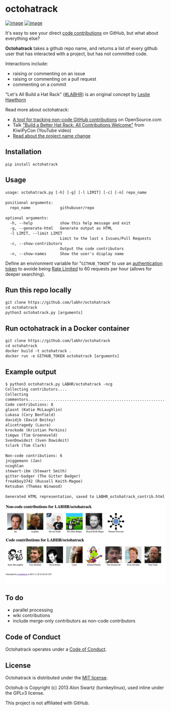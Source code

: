 # octohatrack

[![image](https://travis-ci.org/LABHR/octohatrack.svg?branch=master)](https://travis-ci.org/labhr/octohatrack)
[![image](https://badge.fury.io/py/octohatrack.svg)](http://badge.fury.io/py/octohatrack)

It's easy to see your direct [code contributions](https://help.github.com/articles/why-are-my-contributions-not-showing-up-on-my-profile/)
on GitHub, but what about everything else?

**Octohatrack** takes a github repo name, and returns a list of every
github user that has interacted with a project, but has not committed
code.

Interactions include:

-   raising or commenting on an issue
-   raising or commenting on a pull request
-   commenting on a commit

"Let's All Build a Hat Rack" ([\#LABHR](https://twitter.com/search?q=%23LABHR&src=typd)) is an
original concept by [Leslie Hawthorn](http://hawthornlandings.org/2015/02/13/a-place-to-hang-your-hat/)

Read more about octohatrack:

-   [A tool for tracking non-code GitHub contributions](https://opensource.com/life/15/10/octohatrack-github-non-code-contribution-tracker) on OpenSource.com
-   Talk ["Build a Better Hat Rack: All Contributions Welcome"](https://www.youtube.com/watch?v=wQxFKxbWcFM) from KiwiPyCon (YouTube video)
-   [Read about the project name change](http://glasnt.com/blog/2015/11/21/goodbye-octohat.html)

## Installation

```
pip install octohatrack
```

## Usage

```
usage: octohatrack.py [-h] [-g] [-l LIMIT] [-c] [-n] repo_name

positional arguments:
  repo_name             githubuser/repo

optional arguments:
  -h, --help            show this help message and exit
  -g, --generate-html   Generate output as HTML
  -l LIMIT, --limit LIMIT
                        Limit to the last x Issues/Pull Requests
  -c, --show-contributors
                        Output the code contributors
  -n, --show-names      Show the user's display name

```

Define an environment variable for "`GITHUB_TOKEN`" to use an [authentication token](https://help.github.com/articles/creating-an-access-token-for-command-line-use/) to avoide being [Rate Limited](https://developer.github.com/v3/#rate-limiting)
to 60 requests per hour (allows for deeper searching).


## Run this repo locally

```
git clone https://github.com/labhr/octohatrack
cd octohatrack
python3 octohatrack.py [arguments]
```

## Run octohatrack in a Docker container

```
git clone https://github.com/labhr/octohatrack
cd octohatrack
docker build -t octohatrack .
docker run -e GITHUB_TOKEN octohatrack [arguments]
```

## Example output

```
$ python3 octohatrack.py LABHR/octohatrack -ncg
Collecting contributors....
Collecting commentors.........................................................................................................................................................................................................
Code contributions: 8
glasnt (Katie McLaughlin)
Lukasa (Cory Benfield)
davidjb (David Beitey)
alicetragedy (Laura)
krockode (Kristian Perkins)
timgws (Tim Groeneveld)
SvenDowideit (Sven Dowideit)
tclark (Tom Clark)

Non-code contributions: 6
jniggemann (Jan)
ncoghlan
stewart-ibm (Stewart Smith)
gitter-badger (The Gitter Badger)
freakboy3742 (Russell Keith-Magee)
Ketsuban (Thomas Winwood)

Generated HTML representation, saved to LABHR_octohatrack_contrib.html
```

![sample output](sample_output.png)


## To do

-   parallel processing
-   wiki contributions
-   include merge-only contributors as non-code contributors

## Code of Conduct

Octohatrack operates under a [Code of
Conduct](https://github.com/labhr/octohatrack/blob/master/code-of-conduct.md).

## License

Octohatrack is distributed under the [MIT license](https://github.com/labhr/octohatrack/blob/master/LICENSE).

Octohub is Copyright (c) 2013 Alon Swartz (turnkeylinux), used inline under the GPLv3 license.

This project is not affiliated with GitHub.
